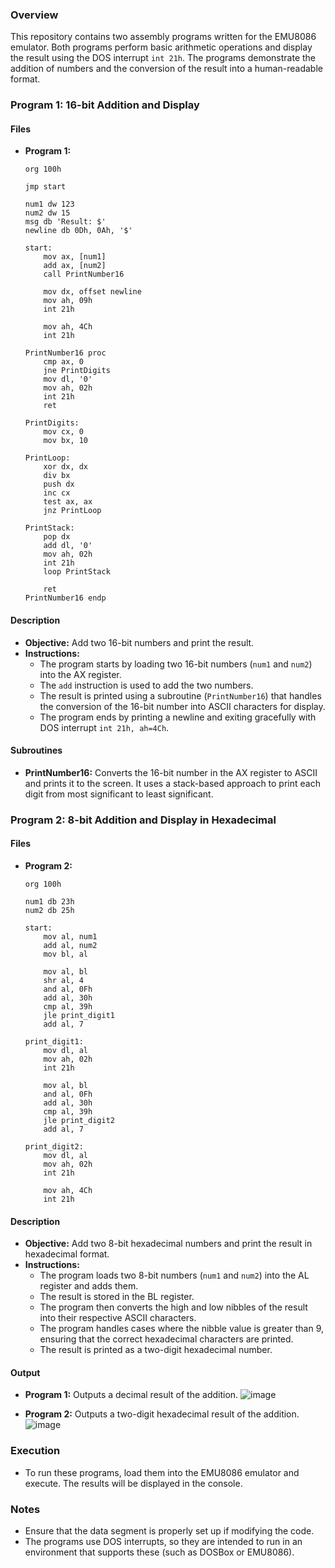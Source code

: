 ### Overview
This repository contains two assembly programs written for the EMU8086 emulator. Both programs perform basic arithmetic operations and display the result using the DOS interrupt `int 21h`. The programs demonstrate the addition of numbers and the conversion of the result into a human-readable format.

### Program 1: 16-bit Addition and Display

#### Files
- **Program 1:** 
  ```assembly
  org 100h

  jmp start

  num1 dw 123           
  num2 dw 15           
  msg db 'Result: $'   
  newline db 0Dh, 0Ah, '$' 

  start:
      mov ax, [num1]  
      add ax, [num2]  
      call PrintNumber16  

      mov dx, offset newline 
      mov ah, 09h           
      int 21h               
      
      mov ah, 4Ch        
      int 21h            

  PrintNumber16 proc                    
      cmp ax, 0
      jne PrintDigits
      mov dl, '0'
      mov ah, 02h
      int 21h
      ret

  PrintDigits:
      mov cx, 0           
      mov bx, 10          

  PrintLoop:
      xor dx, dx          
      div bx              
      push dx             
      inc cx              
      test ax, ax         
      jnz PrintLoop       

  PrintStack:
      pop dx              
      add dl, '0'         
      mov ah, 02h         
      int 21h             
      loop PrintStack     
      
      ret
  PrintNumber16 endp
  ```

#### Description
- **Objective:** Add two 16-bit numbers and print the result.
- **Instructions:**
  - The program starts by loading two 16-bit numbers (`num1` and `num2`) into the AX register.
  - The `add` instruction is used to add the two numbers.
  - The result is printed using a subroutine (`PrintNumber16`) that handles the conversion of the 16-bit number into ASCII characters for display.
  - The program ends by printing a newline and exiting gracefully with DOS interrupt `int 21h, ah=4Ch`.

#### Subroutines
- **PrintNumber16:** Converts the 16-bit number in the AX register to ASCII and prints it to the screen. It uses a stack-based approach to print each digit from most significant to least significant.

### Program 2: 8-bit Addition and Display in Hexadecimal

#### Files
- **Program 2:**
  ```assembly
  org 100h

  num1 db 23h
  num2 db 25h

  start:
      mov al, num1        
      add al, num2        
      mov bl, al          
    
      mov al, bl          
      shr al, 4           
      and al, 0Fh         
      add al, 30h         
      cmp al, 39h         
      jle print_digit1    
      add al, 7           

  print_digit1:
      mov dl, al          
      mov ah, 02h         
      int 21h             

      mov al, bl          
      and al, 0Fh         
      add al, 30h         
      cmp al, 39h         
      jle print_digit2    
      add al, 7           

  print_digit2:
      mov dl, al          
      mov ah, 02h         
      int 21h             
    
      mov ah, 4Ch         
      int 21h             
  ```

#### Description
- **Objective:** Add two 8-bit hexadecimal numbers and print the result in hexadecimal format.
- **Instructions:**
  - The program loads two 8-bit numbers (`num1` and `num2`) into the AL register and adds them.
  - The result is stored in the BL register.
  - The program then converts the high and low nibbles of the result into their respective ASCII characters.
  - The program handles cases where the nibble value is greater than 9, ensuring that the correct hexadecimal characters are printed.
  - The result is printed as a two-digit hexadecimal number.

#### Output
- **Program 1:** Outputs a decimal result of the addition.
  ![image](https://github.com/user-attachments/assets/914a229e-15c7-4970-8846-c3fa63932a72)

- **Program 2:** Outputs a two-digit hexadecimal result of the addition.
![image](https://github.com/user-attachments/assets/a28c9d04-194f-48e3-a7e7-a33d11c406f0)


### Execution
- To run these programs, load them into the EMU8086 emulator and execute. The results will be displayed in the console.

### Notes
- Ensure that the data segment is properly set up if modifying the code.
- The programs use DOS interrupts, so they are intended to run in an environment that supports these (such as DOSBox or EMU8086).
